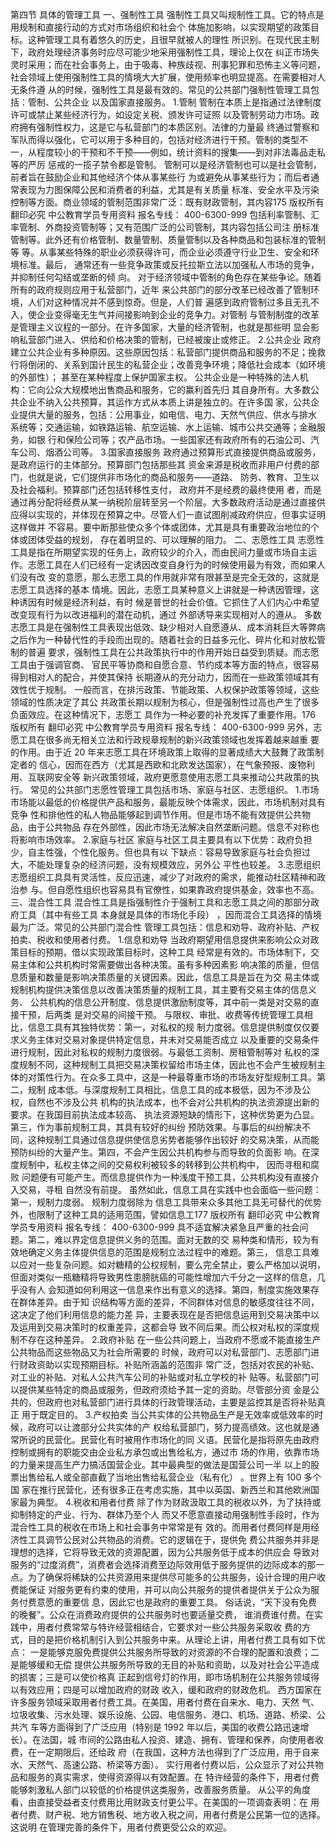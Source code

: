 第四节 具体的管理工具
一、强制性工具
强制性工具又叫规制性工具。它的特点是用规制和直接行动的方式对市场组织和社会个
体施加影响，以实现期望的政策目标。这种管理工具有着悠久的历史，且很早就被人的理性
所识别。在现代民主制下，政府处理经济事务时应尽可能少地采用强制性工具，理论上仅在
纠正市场失灵时采用；而在社会事务上，由于吸毒、种族歧视、刑事犯罪和恐怖主义等问题，
社会领域上使用强制性工具的情境大大扩展，使用频率也明显提高。在需要相对人无条件遵
从的时候，强制性工具是最有效的。常见的公共部门强制性管理工具包括：管制、公共企业
以及国家直接服务。
1.管制
管制在本质上是指通过法律制度许可或禁止某些经济行为，如设定关税、颁发许可证照
以及管制劳动力市场。政府拥有强制性权力，这是它与私营部门的本质区别。法律的力量最
终通过警察和军队而得以强化，它可以用于多种目的，包括对经济进行干预。管制的类型不
一，从程度较小的干预和不干预——例如，统计资料的搜集——到对非法毒品走私等的严厉
惩戒的一揽子禁令都是管制。
管制可以是经济管制也可以是社会管制，前者旨在鼓励企业和其他经济个体从事某些行
为或避免从事某些行为；而后者通常表现为力图保障公民和消费者的利益，尤其是有关质量
标准、安全水平及污染控制等方面。商业领域的管制范围非常广泛：既有财政管制，其内容175
版权所有 翻印必究
中公教育学员专用资料 报名专线： 400-6300-999
包括利率管制、汇率管制、外商投资管制等；又有范围广泛的公司管制，其内容包括公司注
册标准管制等。此外还有价格管制、数量管制、质量管制以及各种商品和包装标准的管制等
等。从事某些特殊的职业必须获得许可，而企业必须遵守行业卫生、安全和环境标准。最后，
通常还有一些竞争政策或反托拉斯立法以加强私人市场的竞争，并抑制任何勾结或垄断的倾
向。
对于经济领域中管制的角色存在某些争论。随着所有的政府规则应用于私营部门，近年
来公共部门的部分改革已经改善了管制环境，人们对这种情况并不感到惊奇。但是，人们普
遍感到政府管制过多且无孔不入，使企业变得毫无生气并间接影响到企业的竞争力。对管制
与管制制度的改革是管理主义议程的一部分。在许多国家，大量的经济管制，也就是那些明
显会影响私营部门进入、供给和价格决策的管制，已经被废止或修正。
2.公共企业
政府建立公共企业有多种原因。这些原因包括：私营部门提供商品和服务的不足；挽救
行将倒闭的、关系到国计民生的私营企业；改善竞争环境；降低社会成本（如环境的外部性）；
甚至在某种程度上保护国家主权。
公共企业是一种特殊的法人机构：它向公众大规模地出售商品和服务，它的赢利首先归
其自身所有。大多数公共企业不纳入公共预算，其运作方式从本质上讲是独立的。在许多国
家，公共企业提供大量的服务，包括：公用事业，如电信、电力、天然气供应、供水与排水
系统等；交通运输，如铁路运输、航空运输、水上运输、城市公共交通等；金融服务，如银
行和保险公司等；农产品市场。一些国家还有政府所有的石油公司、汽车公司、烟酒公司等。
3.国家直接服务
政府通过预算形式直接提供商品或服务，是政府运行的主体部分。预算部门包括那些其
资金来源是税收而非用户付费的部门，也就是说，它们提供非市场化的商品和服务——道路、
防务、教育、卫生以及社会福利。预算部门还包括转移性支付， 政府并不是经费的最终使用
者，而是通过再分配将经费从某一纳税阶层转至另一个阶层。大多数政府活动是通过直接供
应得以实现的，并体现在预算之中。尽管人们一直试图削减政府供应，但事实证明这样做并
不容易。要中断那些使众多个体或团体，尤其是具有重要政治地位的个体或团体受益的规划，
存在着明显的、可以理解的阻力。
二、志愿性工具
志愿性工具是指在所期望实现的任务上，政府较少的介入，而由民间力量或市场自主运
作。志愿工具在人们已经有一定诱因改变自身行为的时候使用最为有效，而如果人们没有改
变的意愿，那么志愿工具的作用就非常有限甚至是完全无效的，这就是志愿工具选择的基本
情境。因此，志愿工具某种意义上讲就是一种诱因管理，这种诱因有时候是经济利益，有时
候是普世的社会价值。它抓住了人们内心中希望改变现有行为以改进福利的潜在动机，通过
外部诱导来实现相对人的遵从。
多数志愿工具是在强制性工具表现出低效、缺少相对人自愿遵从、成本消耗巨大等弊病
之后作为一种替代性的手段而出现的。随着社会的日益多元化、碎片化和对放松管制的普遍
要求，强制性工具在公共政策执行中的作用开始日益受到质疑。而志愿工具由于强调官商、
官民平等协商和自愿合意、节约成本等方面的特点，很容易得到相对人的配合，并使其保持
长期遵从的充分动力，因而在一些政策领域其有效性优于规制。
一般而言，在排污政策、节能政策、人权保护政策等领域，这些领域的性质决定了其公
共政策长期以规制为核心，但是强制性过高也产生了很多负面效应。在这种情况下，志愿工
具作为一种必要的补充发挥了重要作用。176
版权所有 翻印必究
中公教育学员专用资料 报名专线： 400-6300-999
另外，志愿工具在很多尚无相关立法和行政规章规制的新兴政策领域也发挥着越来越重
要的作用。由于近 20 年来志愿工具在环境政策上取得的显著成绩大大鼓舞了政策制定者的
信心，因而在西方（尤其是西欧和北欧发达国家），在气象预报、废物利用、互联网安全等
新兴政策领域，政府更愿意使用志愿工具来推动公共政策的执行。
常见的公共部门志愿性管理工具包括市场、家庭与社区、志愿组织。
1.市场
市场能以最低的价格提供产品和服务，最能反映个体需求，因此，市场机制对具有竞争
性和排他性的私人物品能够起到调节作用。但是市场不能有效提供公共物品，由于公共物品
存在外部性，因此市场无法解决自然垄断问题。信息不对称也将影响市场效率。
2.家庭与社区
家庭与社区工具主要具有以下优势：政府负担少，自主性强，个性化服务。但也具有以
下缺点：容易导致家庭与社会负担过大，不能处理复杂的经济问题，没有规模效应，另外公
平性也较差。
3.志愿组织
志愿组织工具具有灵活性，反应迅速，减少了对政府的需求，能推动社区精神和政治参
与。但自愿性组织也容易具有官僚性，如果靠政府提供基金，效率也不高。
三、混合性工具
混合性工具是指强制性介于强制工具和志愿工具之间的那部分政府工具（其中有些工具
本身就是具体的市场化手段） ，因而混合工具选择的情境最为广泛。常见的公共部门混合性
管理工具包括：信息和劝导、政府补贴、产权拍卖、税收和使用者付费。
1.信息和劝导
当政府期望用信息提供来影响公众对政策目标的预期，借以实现政策目标时，这种工具
经常是有效的。市场体制下，交易主体和公共机构时常需要做出各种决策。虽有多种因素影
响决策的质量，但信息质量和数量是影响决策质量的关键因素。因此，信息工具是旨在为交
易主体或规制机构提供决策信息以改善决策质量的规制工具，其主要有交易主体的信息义务、
公共机构的信息公开制度、信息提供激励制度等，其中前一类是对交易的直接干预，后两类
是对交易的间接干预。
与限权、审批、收费等传统管理工具相比，信息工具有其独特优势：第一，对私权的规
制力度弱。信息提供制度仅仅要求义务主体对交易对象提供特定信息，并未对交易能否成立
以及重要的交易条件进行规制，因此对私权的规制力度很弱。与最低工资制、房租管制等对
私权的深度规制不同，这种规制工具把交易决策权留给市场主体，因此也不会产生被规制主
体的对策性行为。在众多工具中，这是一种最尊重市场的市场友好型规制工具。第二，规制
成本低。与深度规制工具相比，信息工具的成本极低，因为不涉及公权，自然也不涉及公共
机构的执法成本，也不会对公共机构的执法资源提出新的要求。在我国目前执法成本较高、
执法资源短缺的情形下，这种优势更为凸显。第三，作为事前规制工具，其具有较好的纠纷
预防效果。与事后的纠纷解决不同，这种规制工具通过信息提供使信息劣势者能够作出较好
的交易决策，从而能预防纠纷的大量产生。第四，不会产生因公共机构参与而导致的负面影
响。在深度规制中，私权主体之间的交易权利被较多的转移到公共机构中， 因而寻租和腐败
问题便有可能产生。而信息提供作为一种浅度干预工具，公共机构没有直接介入交易，寻租
自然没有前提。
虽然如此，信息工具在实践中也会面临一些问题：第一，规制力度弱。 规制力度弱除为
信息工具带来众多其他工具无可替代的优势外，也限制了这种工具的适用范围，譬如信息工177
版权所有 翻印必究
中公教育学员专用资料 报名专线： 400-6300-999
具不适宜解决紧急且严重的社会问题。第二，难以界定信息提供义务的范围。面对无数的交
易种类和情形，较为有效地确定义务主体提供信息的范围是规制立法过程中的难题。第三，
信息工具难以应对一些复杂问题。如对糖精的公权规制，要么完全禁止，要么严格加以说明，
但面对类似一瓶糖精将导致男性患膀胱癌的可能性增加六千分之一这样的信息，几乎没有人
会知道如何利用这一信息来作出有意义的选择。第四，制度实施效果存在群体差异。由于知
识结构等方面的差异，不同群体对信息的敏感度往往不同，这决定了他们利用信息的能力差
异，主要表现在是否把信息运用到交易决策中以及运用到交易决策时的权重差异，这都会导
致不同后果。而公权对私权的深度规制不存在这种差异。
2.政府补贴
在一些公共问题上，当政府不愿或不能直接生产公共物品而这些物品又为社会所需要的
时候，政府可以对私营部门、志愿部门进行财政资助以实现预期目标。补贴所涵盖的范围非
常广泛，包括对农民的补贴、对工业的补贴、对私人公共汽车公司的补贴或对私立学校的补
贴等。私营部门可以提供某些特定的商品或服务，但政府须给予其一定的资助。尽管部分资
金是公共的，但政府也对私营部门进行具体的行政管理活动，主要是监控其是否将补贴真正
用于既定目的。
3.产权拍卖
当公共实体的公共物品生产是无效率或低效率的时候，政府可以让渡部分公共实体的产
权给私营部门，努力提高绩效。这也就是通常所说的民营化。民营化有时被用作市场化的同
义语。民营化是指将原先由政府控制或拥有的职能交由企业私方承包或出售给私方，通过市
场的作用，依靠市场的力量来提高生产力搞活国营企业。其中最典型的做法是国营公司一半
以上的股票出售给私人或全部直截了当地出售给私营企业（私有化） 。世界上有 100 多个国
家在推行民营化，还有很多正在考虑实施，其中以英国、新西兰和其他欧洲国家最为典型。
4.税收和用者付费
除了作为财政汲取工具的税收以外，为了扶持或抑制特定的产业、行为、群体乃至个人
而又不愿意直接动用强制性手段时，作为混合性工具的税收在市场上和社会事务中常常是有
效的。而用者付费同样是用经济性工具调节公民对公共物品的消费。它的逻辑在于，提供免
费公共服务并非是理想的选择，它将导致无效的资源配置，因为公共服务低于成本的供应会
导致对服务的“过度消费”，消费者会选择消费至边际效用低于服务提供的边际成本的那一
点。为了确保将稀缺的公共资源用来提供尽可能多的公共服务，设计合理的用户收费能保证
对服务更有约束的使用，并可以向公共服务的提供者提供关于公众为服务付费意愿的重要信
息，因此它也是政府的重要工具。
俗话说，“天下没有免费的晚餐”。公众在消费政府提供的公共服务时也要适量交费，
谁消费谁付费。在实践中，用者付费常常与特许经营相结合，它要求对一些公共服务采取收
费的方式，目的是把价格机制引入到公共服务中来。从理论上讲，用者付费工具有如下优点：
一是能够克服免费提供公共服务所导致的对资源的不合理的配置和浪费；二是能够缓和无偿
提供公共服务所导致的无目的补贴和资助，以及对社会公平造成的损害；三是可以使价格真
正起到信号灯的作用，即市场机制在公共服务领域得以有效应用；四是可以增加政府的财政
收入，缓和政府的财政危机。
西方国家在许多服务领域采取用者付费工具。在美国，用者付费在自来水、电力、天然
气、垃圾收集、污水处理、娱乐设施、公园、电信服务、港口、机场、道路、桥梁、公共汽
车等方面得到了广泛应用（特别是 1992 年以后，美国的收费公路迅速增长）。在法国，城
市间的公路由私人投资、建造、拥有、管理和保养，向使用者收费，在一定期限后，还给政
府（在我国，这种方法也得到了广泛应用，用于自来水、天然气、高速公路、桥梁等方面）。
实行用者付费以后，公众显示了对公共物品和服务的真实需求，使得资源得以有效配置。在
特许经营的条件下，用者付费能够刺激私人部门以较低的价格提供这类服务，改善服务质量。
从公平的角度看，由直接受益者支付费用比用财政支付更公平。在美国的一项调查表明：在
用者付费、财产税、地方销售税、地方收入税之间，用者付费是公民第一位的选择。这说明
在管理完善的条件下，用者付费更受公众的欢迎。